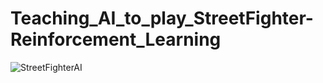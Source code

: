 ﻿# Teaching_AI_to_play_StreetFighter-Reinforcement_Learning

![StreetFighterAI](https://github.com/PiyushLavaniya/Teaching_AI_to_play_StreetFighter-Reinforcement_Learning/assets/137404188/8abc7315-549d-4798-81a8-45d1e389acb3)
